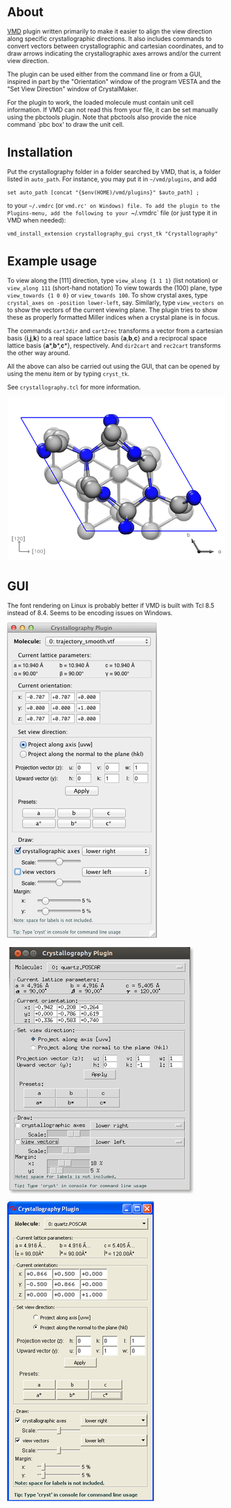 # About

[VMD](http://www.ks.uiuc.edu/Research/vmd/) plugin written primarily to make it 
easier to align the view direction along specific crystallographic directions. 
It also includes commands to convert vectors between crystallographic and cartesian 
coordinates, and to draw arrows indicating the crystallographic axes arrows and/or 
the current view direction.

The plugin can be used either from the command line or from a GUI, inspired in part
by the "Orientation" window of the program VESTA and the "Set View Direction" window 
of CrystalMaker.

For the plugin to work, the loaded molecule must contain unit cell information.
If VMD can not read this from your file, it can be set manually using the 
pbctools plugin. Note that pbctools also provide the nice command `pbc box' to draw
the unit cell.

# Installation

Put the crystallography folder in a folder searched by VMD, that is, a folder
listed in `auto_path`. For instance, you may put it in `~/vmd/plugins`, and add

    set auto_path [concat "{$env(HOME)/vmd/plugins}" $auto_path] ;

to your `~/.vmdrc` (or `vmd.rc' on Windows) file. To add the plugin to the Plugins-menu, add the following
to your `~/.vmdrc` file (or just type it in VMD when needed):

    vmd_install_extension crystallography_gui cryst_tk "Crystallography"

# Example usage

To view along the [111] direction, type `view_along {1 1 1}` (list notation) or `view_along 111` (short-hand notation)
To view towards the (100) plane, type `view_towards {1 0 0}` or `view_towards 100`.
To show crystal axes, type `crystal_axes on -position lower-left`, say. 
Similarly, type `view_vectors on` to show the vectors of the current viewing plane. 
The plugin tries to show these as properly formatted Miller indices when a crystal plane is in focus.

The commands `cart2dir` and `cart2rec` transforms a vector from a cartesian basis {**i**,**j**,**k**} to a 
real space lattice basis {**a**,**b**,**c**} and a reciprocal space lattice basis {**a**\*,**b**\*,**c**\*}, respectively. 
And `dir2cart` and `rec2cart` transforms the other way around. 

All the above can also be carried out using the GUI, that can be opened by using the menu item or by typing `cryst_tk`.

See `crystallography.tcl` for more information.

![Vector drawing](https://github.com/danmichaelo/crystallography/raw/master/samples/vmdscene.png)

# GUI

The font rendering on Linux is probably better if VMD is built with Tcl 8.5 instead of 8.4.
Seems to be encoding issues on Windows.


![GUI on Mac OS X](https://github.com/danmichaelo/crystallography/raw/master/samples/gui_mac.png)

![GUI on Linux/Gnome](https://github.com/danmichaelo/crystallography/raw/master/samples/gui_gnome.png)

![GUI on Windows XP](https://github.com/danmichaelo/crystallography/raw/master/samples/gui_windows.png)


